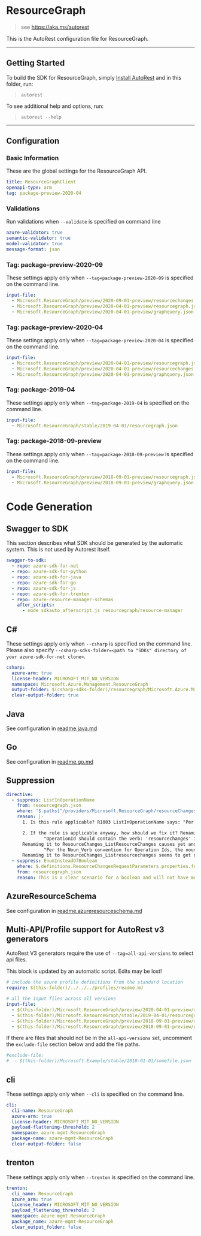 # ResourceGraph

> see https://aka.ms/autorest

This is the AutoRest configuration file for ResourceGraph.

---

## Getting Started

To build the SDK for ResourceGraph, simply [Install AutoRest](https://aka.ms/autorest/install) and in this folder, run:

> `autorest`

To see additional help and options, run:

> `autorest --help`

---

## Configuration

### Basic Information

These are the global settings for the ResourceGraph API.

``` yaml
title: ResourceGraphClient
openapi-type: arm
tag: package-preview-2020-04
```

### Validations

Run validations when `--validate` is specified on command line

``` yaml $(validate)
azure-validator: true
semantic-validator: true
model-validator: true
message-format: json
```
### Tag: package-preview-2020-09

These settings apply only when `--tag=package-preview-2020-09` is specified on the command line.

``` yaml $(tag) == 'package-preview-2020-09'
input-file:
  - Microsoft.ResourceGraph/preview/2020-09-01-preview/resourcechanges.json
  - Microsoft.ResourceGraph/preview/2020-04-01-preview/resourcegraph.json
  - Microsoft.ResourceGraph/preview/2020-04-01-preview/graphquery.json
```

### Tag: package-preview-2020-04

These settings apply only when `--tag=package-preview-2020-04` is specified on the command line.

``` yaml $(tag) == 'package-preview-2020-04'
input-file:
  - Microsoft.ResourceGraph/preview/2020-04-01-preview/resourcegraph.json
  - Microsoft.ResourceGraph/preview/2020-04-01-preview/resourcechanges.json
  - Microsoft.ResourceGraph/preview/2020-04-01-preview/graphquery.json
```

### Tag: package-2019-04

These settings apply only when `--tag=package-2019-04` is specified on the command line.

``` yaml $(tag) == 'package-2019-04'
input-file:
  - Microsoft.ResourceGraph/stable/2019-04-01/resourcegraph.json
```

### Tag: package-2018-09-preview

These settings apply only when `--tag=package-2018-09-preview` is specified on the command line.

``` yaml $(tag) == 'package-2018-09-preview'
input-file:
  - Microsoft.ResourceGraph/preview/2018-09-01-preview/resourcegraph.json
  - Microsoft.ResourceGraph/preview/2018-09-01-preview/graphquery.json
```

# Code Generation

## Swagger to SDK

This section describes what SDK should be generated by the automatic system.
This is not used by Autorest itself.

``` yaml $(swagger-to-sdk)
swagger-to-sdk:
  - repo: azure-sdk-for-net
  - repo: azure-sdk-for-python
  - repo: azure-sdk-for-java
  - repo: azure-sdk-for-go
  - repo: azure-sdk-for-js
  - repo: azure-sdk-for-trenton
  - repo: azure-resource-manager-schemas
    after_scripts:
      - node sdkauto_afterscript.js resourcegraph/resource-manager
```

## C#

These settings apply only when `--csharp` is specified on the command line.
Please also specify `--csharp-sdks-folder=<path to "SDKs" directory of your azure-sdk-for-net clone>`.

``` yaml $(csharp)
csharp:
  azure-arm: true
  license-header: MICROSOFT_MIT_NO_VERSION
  namespace: Microsoft.Azure.Management.ResourceGraph
  output-folder: $(csharp-sdks-folder)/resourcegraph/Microsoft.Azure.Management.ResourceGraph/src/Generated
  clear-output-folder: true
```

## Java

See configuration in [readme.java.md](./readme.java.md)

## Go

See configuration in [readme.go.md](./readme.go.md)

## Suppression

``` yaml
directive:
  - suppress: ListInOperationName
    from: resourcegraph.json
    where: '$.paths["/providers/Microsoft.ResourceGraph/resourceChanges"].post.operationId'
    reason: |-
      1. Is this rule applicable? R1003 ListInOperationName says: "Per ARM SDK guidelines, each 'GET' operation on a resource should have "list" in the name...". However, this is POST, not GET.

      2. If the rule is applicable anyway, how should we fix it? Renaming it to ResourceChanges_List causes another warning:
              "OperationId should contain the verb: 'resourcechanges' in:'ResourceChanges_List'. Consider updating the operationId"
      Renaming it to ResourceChanges_ListResourceChanges causes yet another warning:
              "Per the Noun_Verb convention for Operation Ids, the noun 'ResourceChanges' should not appear after the underscore."
      Renaming it to ResourceChanges_Listresourcechanges seems to get rid of warnings, but the result looks very strange.
  - suppress: EnumInsteadOfBoolean
    where: $.definitions.ResourceChangesRequestParameters.properties.fetchPropertyChanges
    from: resourcegraph.json
    reason: This is a clear scenario for a boolean and will not have more than 2 values in the future.
```

## AzureResourceSchema

See configuration in [readme.azureresourceschema.md](./readme.azureresourceschema.md)

## Multi-API/Profile support for AutoRest v3 generators

AutoRest V3 generators require the use of `--tag=all-api-versions` to select api files.

This block is updated by an automatic script. Edits may be lost!

``` yaml $(tag) == 'all-api-versions' /* autogenerated */
# include the azure profile definitions from the standard location
require: $(this-folder)/../../../profiles/readme.md

# all the input files across all versions
input-file:
  - $(this-folder)/Microsoft.ResourceGraph/preview/2020-04-01-preview/resourcegraph.json
  - $(this-folder)/Microsoft.ResourceGraph/stable/2019-04-01/resourcegraph.json
  - $(this-folder)/Microsoft.ResourceGraph/preview/2018-09-01-preview/resourcegraph.json
  - $(this-folder)/Microsoft.ResourceGraph/preview/2018-09-01-preview/graphquery.json

```

If there are files that should not be in the `all-api-versions` set,
uncomment the  `exclude-file` section below and add the file paths.

``` yaml $(tag) == 'all-api-versions'
#exclude-file: 
#  - $(this-folder)/Microsoft.Example/stable/2010-01-01/somefile.json
```

## cli

These settings apply only when `--cli` is specified on the command line.

``` yaml $(cli)
cli:
  cli-name: ResourceGraph
  azure-arm: true
  license-header: MICROSOFT_MIT_NO_VERSION
  payload-flattening-threshold: 2
  namespace: azure.mgmt.ResourceGraph
  package-name: azure-mgmt-ResourceGraph
  clear-output-folder: false
```

## trenton

These settings apply only when `--trenton` is specified on the command line.

``` yaml $(trenton)
trenton:
  cli_name: ResourceGraph
  azure_arm: true
  license_header: MICROSOFT_MIT_NO_VERSION
  payload_flattening_threshold: 2
  namespace: azure.mgmt.ResourceGraph
  package_name: azure-mgmt-ResourceGraph
  clear_output_folder: false
```

